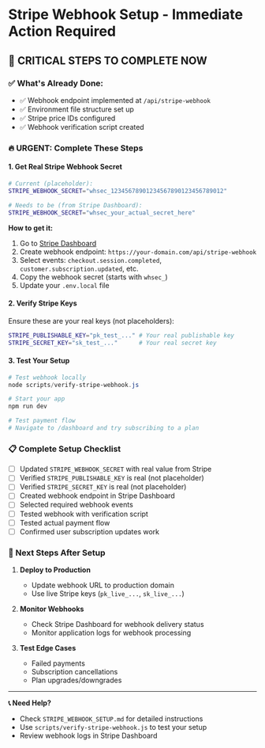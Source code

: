 # Stripe Webhook Setup - Immediate Action Required

## 🚨 CRITICAL STEPS TO COMPLETE NOW

### ✅ What's Already Done:
- ✅ Webhook endpoint implemented at `/api/stripe-webhook`
- ✅ Environment file structure set up
- ✅ Stripe price IDs configured
- ✅ Webhook verification script created

### 🔥 URGENT: Complete These Steps

#### 1. Get Real Stripe Webhook Secret
```bash
# Current (placeholder):
STRIPE_WEBHOOK_SECRET="whsec_12345678901234567890123456789012"

# Needs to be (from Stripe Dashboard):
STRIPE_WEBHOOK_SECRET="whsec_your_actual_secret_here"
```

**How to get it:**
1. Go to [Stripe Dashboard](https://dashboard.stripe.com/webhooks)
2. Create webhook endpoint: `https://your-domain.com/api/stripe-webhook`
3. Select events: `checkout.session.completed`, `customer.subscription.updated`, etc.
4. Copy the webhook secret (starts with `whsec_`)
5. Update your `.env.local` file

#### 2. Verify Stripe Keys
Ensure these are your real keys (not placeholders):
```bash
STRIPE_PUBLISHABLE_KEY="pk_test_..." # Your real publishable key
STRIPE_SECRET_KEY="sk_test_..."      # Your real secret key
```

#### 3. Test Your Setup
```powershell
# Test webhook locally
node scripts/verify-stripe-webhook.js

# Start your app
npm run dev

# Test payment flow
# Navigate to /dashboard and try subscribing to a plan
```

### 📋 Complete Setup Checklist

- [ ] Updated `STRIPE_WEBHOOK_SECRET` with real value from Stripe
- [ ] Verified `STRIPE_PUBLISHABLE_KEY` is real (not placeholder)
- [ ] Verified `STRIPE_SECRET_KEY` is real (not placeholder)
- [ ] Created webhook endpoint in Stripe Dashboard
- [ ] Selected required webhook events
- [ ] Tested webhook with verification script
- [ ] Tested actual payment flow
- [ ] Confirmed user subscription updates work

### 🎯 Next Steps After Setup

1. **Deploy to Production**
   - Update webhook URL to production domain
   - Use live Stripe keys (`pk_live_...`, `sk_live_...`)
   
2. **Monitor Webhooks**
   - Check Stripe Dashboard for webhook delivery status
   - Monitor application logs for webhook processing

3. **Test Edge Cases**
   - Failed payments
   - Subscription cancellations
   - Plan upgrades/downgrades

---

**📞 Need Help?**
- Check `STRIPE_WEBHOOK_SETUP.md` for detailed instructions
- Use `scripts/verify-stripe-webhook.js` to test your setup
- Review webhook logs in Stripe Dashboard
